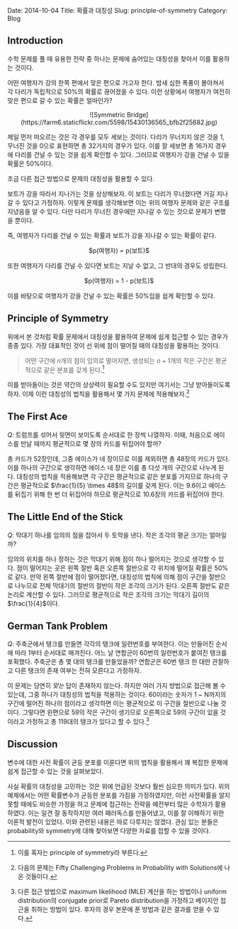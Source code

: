 Date: 2014-10-04
Title: 확률과 대칭성
Slug: principle-of-symmetry
Category: Blog

## Introduction

수학 문제를 풀 때 유용한 전략 중 하나는 문제에 숨어있는 대칭성을 찾아서 이를 활용하는 것이다.

어떤 여행자가 강의 한쪽 편에서 맞은 편으로 가고자 한다.
밤새 심한 폭풍이 몰아쳐서 각 다리가 독립적으로 50%의 확률로 끊어졌을 수 있다.
이런 상황에서 여행자가 여전히 맞은 편으로 갈 수 있는 확률은 얼마인가?

<center>
![Symmetric Bridge](https://farm6.staticflickr.com/5598/15430136565_bfb2f25682.jpg)
</center>

제일 먼저 떠오르는 것은 각 경우를 모두 세보는 것이다. 다리가 무너지지 않은 것을 1, 무너진 것을 0으로 표현하면 총 32가지의 경우가 있다.
이를 잘 세보면 총 16가지 경우에 다리를 건널 수 있는 것을 쉽게 확인할 수 있다. 그러므로 여행자가 강을 건널 수 있을 확률은 50%이다.

조금 다른 접근 방법으로 문제의 대칭성을 활용할 수 있다.

보트가 강을 따라서 지나가는 것을 상상해보자. 이 보트는 다리가 무너졌다면 거길 지나갈 수 있다고 가정하자.
이렇게 문제를 생각해보면 이는 위의 여행자 문제와 같은 구조를 지녔음을 알 수 있다.
다만 다리가 무너진 경우에만 지나갈 수 있는 것으로 문제가 변했을 뿐이다.

즉, 여행자가 다리를 건널 수 있는 확률과 보트가 강을 지나갈 수 있는 확률이 같다.

<center>
$p(여행자) = p(보트)$
</center>

또한 여행자가 다리를 건널 수 있다면 보트는 지날 수 없고, 그 반대의 경우도 성립한다.

<center>
$p(여행자) = 1 - p(보트)$
</center>

이를 바탕으로 여행자가 강을 건널 수 있는 확률은 50%임을 쉽게 확인할 수 있다.


## Principle of Symmetry

위에서 본 것처럼 확률 문제에서 대칭성을 활용하여 문제에 쉽게 접근할 수 있는 경우가 종종 있다.
가장 대표적인 것이 선 위에 점이 떨어질 때의 대칭성을 활용하는 것이다.

> 어떤 구간에 $n$개의 점이 임의로 떨어지면, 생성되는 $n+1$개의 작은 구간은 평균적으로 같은 분포를 갖게 된다.[^principle-of-symmetry]

이를 받아들이는 것은 약간의 상상력이 필요할 수도 있지만 여기서는 그냥 받아들이도록 하자.
이제 이런 대칭성의 법칙을 활용해서 몇 가지 문제에 적용해보자.[^fifty-challenge]

## The First Ace

*Q*: 트럼프를 섞어서 뒷면이 보이도록 순서대로 한 장씩 나열하자. 이때, 처음으로 에이스를 만날 때까지 평균적으로 몇 장의 카드를 뒤집어야 할까?

총 카드가 52장인데, 그중 에이스가 네 장이므로 이를 제외하면 총 48장의 카드가 있다.
이를 하나의 구간으로 생각하면 에이스 네 장은 이를 총 다섯 개의 구간으로 나누게 된다.
대칭성의 법칙을 적용해보면 각 구간은 평균적으로 같은 분포를 가지므로 하나의 구간은 평균적으로 $\frac{1}{5} \times 48$의 길이를 갖게 된다.
이는 9.6이고 에이스를 뒤집기 위해 한 번 더 뒤집어야 하므로 평균적으로 10.6장의 카드를 뒤집어야 한다.

## The Little End of the Stick

*Q*: 막대기 하나를 임의의 점을 잡아서 두 토막을 낸다. 작은 조각의 평균 크기는 얼마일까?

임의의 위치를 하나 정하는 것은 막대기 위해 점이 하나 떨어지는 것으로 생각할 수 있다.
점이 떨어지는 곳은 왼쪽 절반 혹은 오른쪽 절반으로 각 위치에 떨어질 확률은 50%로 같다.
만약 왼쪽 절반에 점이 떨어졌다면, 대칭성의 법칙에 의해 점이 구간을 절반으로 나누므로 전체 막대기의 절반의 절반이 작은 조각의 크기가 된다.
오른쪽 절반도 같은 논리로 계산할 수 있다.
그러므로 평균적으로 작은 조각의 크기는 막대기 길이의 $\frac{1}{4}$이다.

## German Tank Problem

*Q*: 주축군에서 탱크를 만들면 각각의 탱크에 일련번호를 부여한다. 이는 만들어진 순서에 따라 1부터 순서대로 매겨진다.
어느 날 연합군이 60번의 일련번호가 붙여진 탱크를 포획했다. 주축군은 총 몇 대의 탱크를 만들었을까?
연합군은 60번 탱크 한 대만 관찰하고 다른 탱크의 존재 여부는 전혀 모른다고 가정하자.

이 문제는 당연히 *맞는* 답이 존재하지 않는다.
하지만 여러 가지 방법으로 접근해 볼 수 있는데, 그중 하나가 대칭성의 법칙을 적용하는 것이다.
60이라는 숫자가 1 ~ N까지의 구간에 떨어진 하나의 점이라고 생각하면 이는 평균적으로 이 구간을 절반으로 나눌 것이다.
그렇다면 왼편으로 59의 작은 구간이 생기므로 오른쪽으로 59의 구간이 있을 것이라고 가정하고 총 119대의 탱크가 있다고 할 수 있다.[^german-tank]

## Discussion

변수에 대한 사전 확률이 균등 분포를 이룬다면 위의 법칙을 활용해서 꽤 복잡한 문제에 쉽게 접근할 수 있는 것을 살펴보았다.

사실 확률의 대칭성을 고민하는 것은 위에 언급된 것보다 훨씬 심오한 의미가 있다.
위의 예제에서는 어떤 확률변수가 균등한 분포를 가짐을 가정하였지만, 이런 사전확률을 알지 못할 때에도 비슷한 가정을 하고 문제에 접근하는 전략을 예전부터 많은 수학자가 활용하였다.
이는 일견 잘 동작하지만 여러 패러독스를 만들어냈고, 이를 잘 이해하기 위한 이론적 발전이 있었다.
이와 관련된 내용은 따로 다루지는 않겠다. 관심 있는 분들은 probability와 symmetry에 대해 찾아보면 다양한 자료를 접할 수 있을 것이다.


[^principle-of-symmetry]: 이를 혹자는 principle of symmetry라 부른다.
[^fifty-challenge]: 다음의 문제는 Fifty Challenging Problems in Probability with Solutions에 나온 것들이다.
[^german-tank]: 다른 접근 방법으로 maximum likelihood (MLE) 계산을 하는 방법이나 uniform distribution의 conjugate prior로 Pareto distribution을 가정하고 베이지안 접근을 취하는 방법이 있다.
후자의 경우 본문에 푼 방법과 같은 결과를 얻을 수 있다.
